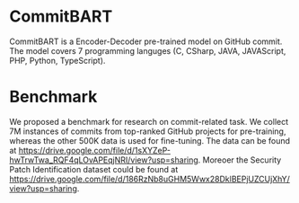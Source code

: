 # CommitBART
CommitBART is a Encoder-Decoder pre-trained model on GitHub commit. The model covers 7 programming languges (C, CSharp, JAVA, JAVAScript, PHP, Python, TypeScript). 

# Benchmark
We proposed a benchmark for research on commit-related task. We collect 7M instances of commits from top-ranked GitHub projects for pre-training, whereas the other 500K data is used for fine-tuning. The data can be found at https://drive.google.com/file/d/1sXYZeP-hwTrwTwa_RQF4qLOvAPEqjNRI/view?usp=sharing. Moreoer the Security Patch Identification dataset could be found at https://drive.google.com/file/d/186RzNb8uGHM5Wwx28DklBEPjUZCUjXhY/view?usp=sharing.

